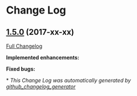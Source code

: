 # Change Log

## [1.5.0](https://github.com/zammad/zammad/tree/1.5.0) (2017-xx-xx)
[Full Changelog](https://github.com/zammad/zammad/compare/1.4.0...1.5.0)

**Implemented enhancements:**




**Fixed bugs:**




\* *This Change Log was automatically generated by [github_changelog_generator](https://github.com/skywinder/Github-Changelog-Generator)*